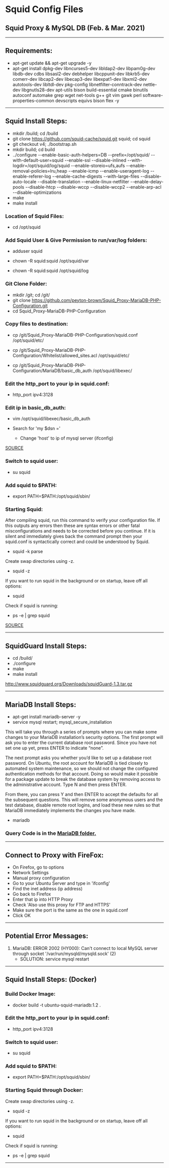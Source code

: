 # Squid Config Files

## Squid Proxy & MySQL DB (Feb. & Mar. 2021)

---

## Requirements:
- apt-get update && apt-get upgrade -y         
- apt-get install dpkg-dev libncurses5-dev libldap2-dev libpam0g-dev libdb-dev cdbs libsasl2-dev debhelper libcppunit-dev libkrb5-dev comerr-dev libcap2-dev libecap3-dev libexpat1-dev libxml2-dev autotools-dev libltdl-dev pkg-config libnetfilter-conntrack-dev nettle-dev libgnutls28-dev apt-utils bison build-essential cmake binutils autoconf automake grep wget net-tools g++ git vim gawk perl software-properties-common devscripts equivs bison flex -y        

---

## Squid Install Steps:
- mkdir /build; cd /build   
- git clone https://github.com/squid-cache/squid.git squid; cd squid        
- git checkout v4; ./bootstrap.sh         
- mkdir build; cd build            
- ../configure --enable-basic-auth-helpers=DB --prefix=/opt/squid/ --with-default-user=squid --enable-ssl --disable-inlined --with-logdir=/opt/squid/log/squid --enable-storeio=ufs,aufs --enable-removal-policies=lru,heap --enable-icmp --enable-useragent-log --enable-referer-log --enable-cache-digests --with-large-files --disable-auto-locale --disable-translation --enable-linux-netfilter --enable-delay-pools --disable-htcp --disable-wccp --disable-wccp2 --enable-arp-acl --disable-optimizations       
- make     
- make install         

### Location of Squid Files:  
- cd /opt/squid      

### Add Squid User & Give Permission to run/var/log folders:    
- adduser squid           

- chown -R squid:squid /opt/squid/var            
- chown -R squid:squid /opt/squid/log           

### Git Clone Folder:
- mkdir /git; cd /git/       
- git clone https://github.com/peyton-brown/Squid_Proxy-MariaDB-PHP-Configuration.git              
- cd Squid_Proxy-MariaDB-PHP-Configuration             

### Copy files to destination:
- cp /git/Squid_Proxy-MariaDB-PHP-Configuration/squid.conf /opt/squid/etc/

- cp /git/Squid_Proxy-MariaDB-PHP-Configuration/Whitelist/allowed_sites.acl /opt/squid/etc/

- cp /git/Squid_Proxy-MariaDB-PHP-Configuration/MariaDB/basic_db_auth /opt/squid/libexec/     

### Edit the http_port to your ip in squid.conf:        
- http_port ipv4:3128  

### Edit ip in basic_db_auth:
* vim /opt/squid/libexec/basic_db_auth     

* Search for 'my $dsn ='      
    * Change 'host' to ip of mysql server (ifconfig)

[SOURCE](http://linchpincorner.blogspot.com/2016/08/squid-proxy-server-configuration-with_23.html)       

### Switch to squid user:
- su squid      

### Add squid to $PATH:
- export PATH=$PATH:/opt/squid/sbin/      

### Starting Squid:    
After compiling squid, run this command to verify your configuration file. If this outputs any errors then these are syntax errors or other fatal misconfigurations and needs to be corrected before you continue. If it is silent and immediately gives back the command prompt then your squid.conf is syntactically correct and could be understood by Squid.       
- squid -k parse        

Create swap directories using -z.     
- squid -z     

If you want to run squid in the background or on startup, leave off all options:          
- squid           

Check if squid is running:      
- ps -e | grep squid           

[SOURCE](https://wiki.squid-cache.org/SquidFaq/InstallingSquid)             

---

## SquidGuard Install Steps:

- cd /build/
- ./configure
- make
- make install

http://www.squidguard.org/Downloads/squidGuard-1.3.tar.gz

---

## MariaDB Install Steps:        
- apt-get install mariadb-server -y       
- service mysql restart; mysql_secure_installation       

This will take you through a series of prompts where you can make some changes to your MariaDB installation’s security options. The first prompt will ask you to enter the current database root password. Since you have not set one up yet, press ENTER to indicate “none”.       

The next prompt asks you whether you’d like to set up a database root password. On Ubuntu, the root account for MariaDB is tied closely to automated system maintenance, so we should not change the configured authentication methods for that account. Doing so would make it possible for a package update to break the database system by removing access to the administrative account. Type N and then press ENTER.       

From there, you can press Y and then ENTER to accept the defaults for all the subsequent questions. This will remove some anonymous users and the test database, disable remote root logins, and load these new rules so that MariaDB immediately implements the changes you have made.      

- mariadb

### Query Code is in the [MariaDB folder.](https://github.com/peyton-brown/Squid_Proxy-MariaDB-PHP-Configuration/blob/main/MariaDB/MariaDB_Queries.sql)

---

## Connect to Proxy with FireFox:

- On Firefox, go to options   
- Network Settings   
- Manual proxy configuration   
- Go to your Ubuntu Server and type in 'ifconfig'   
- Find the inet address (ip address)   
- Go back to Firefox   
- Enter that ip into HTTP Proxy   
- Check 'Also use this proxy for FTP and HTTPS'   
- Make sure the port is the same as the one in squid.conf   
- Click OK   

---

## Potential Error Messages:

1. MariaDB: ERROR 2002 (HY000): Can't connect to local MySQL server through socket '/var/run/mysqld/mysqld.sock' (2)
    - SOLUTION: service mysql restart

---

## Squid Install Steps: (Docker)

### Build Docker Image:
- docker build -t ubuntu-squid-mariadb:1.2 .       

### Edit the http_port to your ip in squid.conf:        
- http_port ipv4:3128      

### Switch to squid user:
- su squid      

### Add squid to $PATH:
- export PATH=$PATH:/opt/squid/sbin/      

### Starting Squid through Docker:
Create swap directories using -z.     
- squid -z     

If you want to run squid in the background or on startup, leave off all options:          
- squid           

Check if squid is running:      
- ps -e | grep squid       

---
